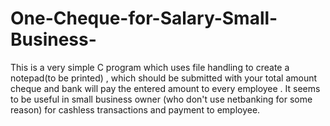 # One-Cheque-for-Salary-Small-Business-
This is a very simple C program which uses file handling to create a notepad(to be printed) , which should be submitted with your total amount cheque and bank will pay the entered amount to every employee . It seems to be useful in small business owner (who don't use netbanking for some reason) for cashless transactions and payment to employee.
